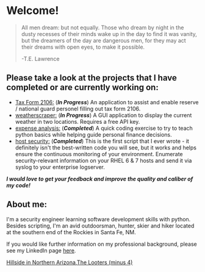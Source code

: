 # Welcome!

>All men dream: but not equally. 
>Those who dream by night in the dusty recesses of their minds wake up in the day to find it was vanity, 
>but the dreamers of the day are dangerous men, for they may act their dreams with open eyes, to make it possible. 
>
>-T.E. Lawrence

## Please take a look at the projects that I have completed or are currently working on:
- [Tax Form 2106:](https://github.com/skipmcgee/2106) (***In Progress***) An application to assist and enable reserve / national guard personel filling out tax form 2106.
- [weatherscraper:](https://github.com/skipmcgee/weatherscraper) (***In Progress***) A GUI application to display the current weather in two locations. Requires a free API key.
- [expense analysis:](https://github.com/skipmcgee/expense_impact) (***Completed***) A quick coding exercise to try to teach python basics while helping guide personal finance decisions. 
- [host security:](https://github.com/skipmcgee/host_security) (***Completed***) This is the first script that I ever wrote - it definitely isn't the best-written code you will see, but it works and helps ensure the continuous monitoring of your environment. Enumerate security-relevant information on your RHEL 6 & 7 hosts and send it via syslog to your enterprise logserver.

***I would love to get your feedback and improve the quality and caliber of my code!***

## About me:

I'm a security engineer learning software development skills with python. Besides scripting, I'm an avid outdoorsman, hunter, skier and hiker located at the southern end of the Rockies in Santa Fe, NM.

If you would like further information on my professional background, please see my LinkedIn page [here](https://in.linkedin.com/in/david-skip-mcgee-b0b3119).

[Hillside in Northern Arizona](/images/hunter1.jpg),[The Looters (minus 4)](/images/thelooters.jpg)
